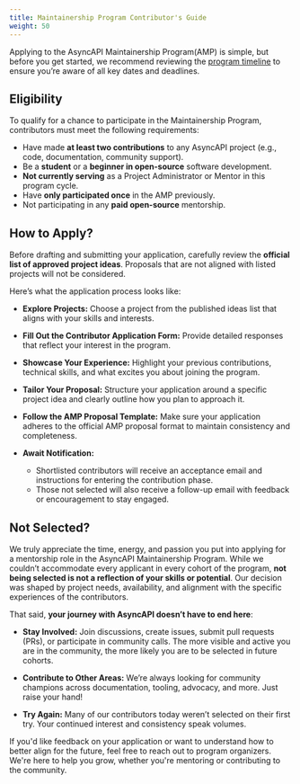 ```yaml
---
title: Maintainership Program Contributor's Guide
weight: 50
---
```


Applying to the AsyncAPI Maintainership Program(AMP) is simple, but before you get started, we recommend reviewing the [program timeline](../timeline-and-schedule.md) to ensure you’re aware of all key dates and deadlines.

## Eligibility

To qualify for a chance to participate in the Maintainership Program, contributors must meet the following requirements:

- Have made **at least two contributions** to any AsyncAPI project (e.g., code, documentation, community support).
- Be a **student** or a **beginner in open-source** software development.
- **Not currently serving** as a Project Administrator or Mentor in this program cycle.
- Have **only participated once** in the AMP previously.
- Not participating in any **paid open-source** mentorship.

## How to Apply? 

Before drafting and submitting your application, carefully review the **official list of approved project ideas**. Proposals that are not aligned with listed projects will not be considered.

Here’s what the application process looks like:

- **Explore Projects:** Choose a project from the published ideas list that aligns with your skills and interests.
  
- **Fill Out the Contributor Application Form:** Provide detailed responses that reflect your interest in the program.

- **Showcase Your Experience:** Highlight your previous contributions, technical skills, and what excites you about joining the program.

- **Tailor Your Proposal:** Structure your application around a specific project idea and clearly outline how you plan to approach it.

- **Follow the AMP Proposal Template:** Make sure your application adheres to the official AMP proposal format to maintain consistency and completeness.

- **Await Notification:**
    - Shortlisted contributors will receive an acceptance email and instructions for entering the contribution phase.
    - Those not selected will also receive a follow-up email with feedback or encouragement to stay engaged.

## Not Selected? 

We truly appreciate the time, energy, and passion you put into applying for a mentorship role in the AsyncAPI Maintainership Program. While we couldn’t accommodate every applicant in every cohort of the program, **not being selected is not a reflection of your skills or potential**. Our decision was shaped by project needs, availability, and alignment with the specific experiences of the contributors.

That said, **your journey with AsyncAPI doesn’t have to end here**:

- **Stay Involved:** Join discussions, create issues, submit pull requests (PRs), or participate in community calls. The more visible and active you are in the community, the more likely you are to be selected in future cohorts.

- **Contribute to Other Areas:** We’re always looking for community champions across documentation, tooling, advocacy, and more. Just raise your hand!

- **Try Again:** Many of our contributors today weren’t selected on their first try. Your continued interest and consistency speak volumes.

If you'd like feedback on your application or want to understand how to better align for the future, feel free to reach out to program organizers. We're here to help you grow, whether you're mentoring or contributing to the community.